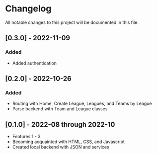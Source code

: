 # Changelog

All notable changes to this project will be documented in this file.

## [0.3.0] - 2022-11-09

### Added

- Added authentication

## [0.2.0] - 2022-10-26

### Added

- Routing with Home, Create League, Leagues, and Teams by League
- Parse backend with Team and League classes

## [0.1.0] - 2022-08 through 2022-10

- Features 1 - 3
- Becoming acquainted with HTML, CSS, and Javascript
- Created local backend with JSON and services
